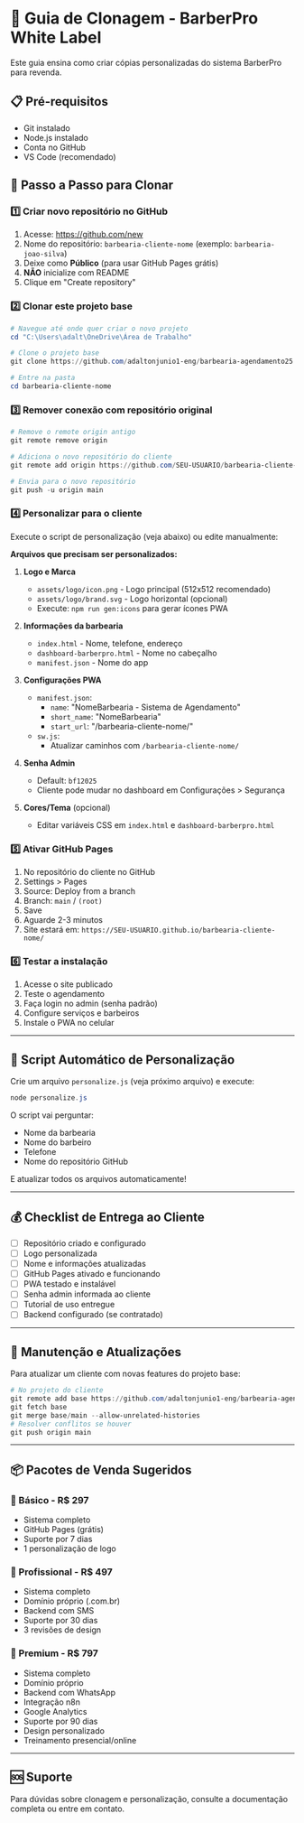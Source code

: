# 🚀 Guia de Clonagem - BarberPro White Label

Este guia ensina como criar cópias personalizadas do sistema BarberPro para revenda.

## 📋 Pré-requisitos

- Git instalado
- Node.js instalado
- Conta no GitHub
- VS Code (recomendado)

## 🔄 Passo a Passo para Clonar

### 1️⃣ Criar novo repositório no GitHub

1. Acesse: https://github.com/new
2. Nome do repositório: `barbearia-cliente-nome` (exemplo: `barbearia-joao-silva`)
3. Deixe como **Público** (para usar GitHub Pages grátis)
4. **NÃO** inicialize com README
5. Clique em "Create repository"

### 2️⃣ Clonar este projeto base

```powershell
# Navegue até onde quer criar o novo projeto
cd "C:\Users\adalt\OneDrive\Área de Trabalho"

# Clone o projeto base
git clone https://github.com/adaltonjunio1-eng/barbearia-agendamento25.git barbearia-cliente-nome

# Entre na pasta
cd barbearia-cliente-nome
```

### 3️⃣ Remover conexão com repositório original

```powershell
# Remove o remote origin antigo
git remote remove origin

# Adiciona o novo repositório do cliente
git remote add origin https://github.com/SEU-USUARIO/barbearia-cliente-nome.git

# Envia para o novo repositório
git push -u origin main
```

### 4️⃣ Personalizar para o cliente

Execute o script de personalização (veja abaixo) ou edite manualmente:

**Arquivos que precisam ser personalizados:**

1. **Logo e Marca**
   - `assets/logo/icon.png` - Logo principal (512x512 recomendado)
   - `assets/logo/brand.svg` - Logo horizontal (opcional)
   - Execute: `npm run gen:icons` para gerar ícones PWA

2. **Informações da barbearia**
   - `index.html` - Nome, telefone, endereço
   - `dashboard-barberpro.html` - Nome no cabeçalho
   - `manifest.json` - Nome do app

3. **Configurações PWA**
   - `manifest.json`:
     - `name`: "NomeBarbearia - Sistema de Agendamento"
     - `short_name`: "NomeBarbearia"
     - `start_url`: "/barbearia-cliente-nome/"
   - `sw.js`:
     - Atualizar caminhos com `/barbearia-cliente-nome/`

4. **Senha Admin**
   - Default: `bf12025`
   - Cliente pode mudar no dashboard em Configurações > Segurança

5. **Cores/Tema** (opcional)
   - Editar variáveis CSS em `index.html` e `dashboard-barberpro.html`

### 5️⃣ Ativar GitHub Pages

1. No repositório do cliente no GitHub
2. Settings > Pages
3. Source: Deploy from a branch
4. Branch: `main` / `(root)`
5. Save
6. Aguarde 2-3 minutos
7. Site estará em: `https://SEU-USUARIO.github.io/barbearia-cliente-nome/`

### 6️⃣ Testar a instalação

1. Acesse o site publicado
2. Teste o agendamento
3. Faça login no admin (senha padrão)
4. Configure serviços e barbeiros
5. Instale o PWA no celular

---

## 🤖 Script Automático de Personalização

Crie um arquivo `personalize.js` (veja próximo arquivo) e execute:

```powershell
node personalize.js
```

O script vai perguntar:
- Nome da barbearia
- Nome do barbeiro
- Telefone
- Nome do repositório GitHub

E atualizar todos os arquivos automaticamente!

---

## 💰 Checklist de Entrega ao Cliente

- [ ] Repositório criado e configurado
- [ ] Logo personalizada
- [ ] Nome e informações atualizadas
- [ ] GitHub Pages ativado e funcionando
- [ ] PWA testado e instalável
- [ ] Senha admin informada ao cliente
- [ ] Tutorial de uso entregue
- [ ] Backend configurado (se contratado)

---

## 🔧 Manutenção e Atualizações

Para atualizar um cliente com novas features do projeto base:

```powershell
# No projeto do cliente
git remote add base https://github.com/adaltonjunio1-eng/barbearia-agendamento25.git
git fetch base
git merge base/main --allow-unrelated-histories
# Resolver conflitos se houver
git push origin main
```

---

## 📦 Pacotes de Venda Sugeridos

### 🥉 Básico - R$ 297
- Sistema completo
- GitHub Pages (grátis)
- Suporte por 7 dias
- 1 personalização de logo

### 🥈 Profissional - R$ 497
- Sistema completo
- Domínio próprio (.com.br)
- Backend com SMS
- Suporte por 30 dias
- 3 revisões de design

### 🥇 Premium - R$ 797
- Sistema completo
- Domínio próprio
- Backend com WhatsApp
- Integração n8n
- Google Analytics
- Suporte por 90 dias
- Design personalizado
- Treinamento presencial/online

---

## 🆘 Suporte

Para dúvidas sobre clonagem e personalização, consulte a documentação completa ou entre em contato.
